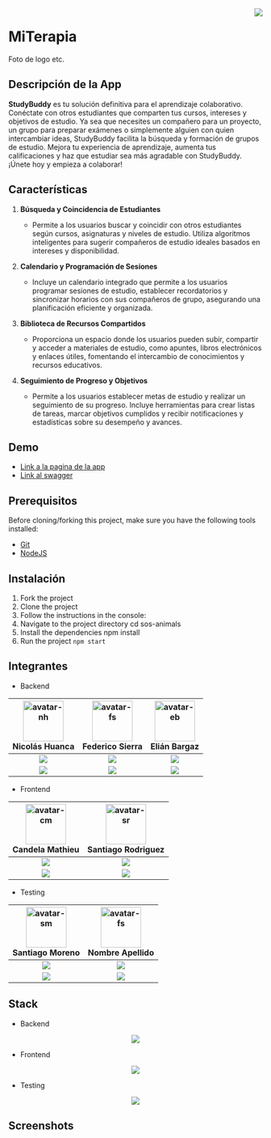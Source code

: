 <img align="right" src="https://visitor-badge.laobi.icu/badge?page_id=Elibar19.s15-19-t-java-react-personal" />


# MiTerapia

Foto de logo etc.


## Descripción de la App

__StudyBuddy__ es tu solución definitiva para el aprendizaje colaborativo.
Conéctate con otros estudiantes que comparten tus cursos, intereses y objetivos de estudio.
Ya sea que necesites un compañero para un proyecto, un grupo para preparar exámenes o
simplemente alguien con quien intercambiar ideas, StudyBuddy facilita la búsqueda y
formación de grupos de estudio. Mejora tu experiencia de aprendizaje, aumenta
tus calificaciones y haz que estudiar sea más agradable con StudyBuddy.
¡Únete hoy y empieza a colaborar!


## Características

1. **Búsqueda y Coincidencia de Estudiantes**
   - Permite a los usuarios buscar y coincidir con otros estudiantes según cursos, asignaturas y niveles de estudio. Utiliza algoritmos inteligentes para sugerir compañeros de estudio ideales basados en intereses y disponibilidad.

2. **Calendario y Programación de Sesiones**
   - Incluye un calendario integrado que permite a los usuarios programar sesiones de estudio, establecer recordatorios y sincronizar horarios con sus compañeros de grupo, asegurando una planificación eficiente y organizada.

3. **Biblioteca de Recursos Compartidos**
   - Proporciona un espacio donde los usuarios pueden subir, compartir y acceder a materiales de estudio, como apuntes, libros electrónicos y enlaces útiles, fomentando el intercambio de conocimientos y recursos educativos.

4. **Seguimiento de Progreso y Objetivos**
   - Permite a los usuarios establecer metas de estudio y realizar un seguimiento de su progreso. Incluye herramientas para crear listas de tareas, marcar objetivos cumplidos y recibir notificaciones y estadísticas sobre su desempeño y avances.


## Demo

- [Link a la pagina de la app](https://www.google.com)
- [Link al swagger](https://www.google.com)


## Prerequisitos

Before cloning/forking this project, make sure you have the following tools installed:

- [Git](https://git-scm.com/downloads "Git Download Page")
- [NodeJS](https://nodejs.org/en/download/ "NodeJs Download Page")


## Instalación

1. Fork the project
2. Clone the project
3. Follow the instructions in the console:
4. Navigate to the project directory cd sos-animals
5. Install the dependencies npm install
6. Run the project `npm start`


## Integrantes

- Backend

|                           <img src="https://avatars.githubusercontent.com/u/91564340?v=4" title="avatar-nh" width="80" height="80"><br/>Nicolás Huanca                           |                               <img src="https://avatars.githubusercontent.com/u/111662767?v=4" title="avatar-fs" width="80" height="80"><br/>Federico Sierra                                |                                 <img src="https://avatars.githubusercontent.com/u/122175106?v=4" title="avatar-eb" width="80" height="80"><br/>Elián Bargaz                                 |
|:--------------------------------------------------------------------------------------------------------------------------------------------------------------------------------:|:-------------------------------------------------------------------------------------------------------------------------------------------------------------------------------------------:|:-------------------------------------------------------------------------------------------------------------------------------------------------------------------------------------------:|
| <a href="https://www.linkedin.com/in/nicolas-huanca/"><img src="https://img.shields.io/badge/linkedin%20-%230077B5.svg?&style=for-the-badge&logo=linkedin&logoColor=white"/></a> | <a href="https://www.linkedin.com/in/federico-sierra-516030235/"><img src="https://img.shields.io/badge/linkedin%20-%230077B5.svg?&style=for-the-badge&logo=linkedin&logoColor=white"/></a> | <a href="https://www.linkedin.com/in/federico-sierra-516030235/"><img src="https://img.shields.io/badge/linkedin%20-%230077B5.svg?&style=for-the-badge&logo=linkedin&logoColor=white"/></a> | 
|          <a href="https://github.com/nicolas2289h/"><img src="https://img.shields.io/badge/github-%23121011.svg?&style=for-the-badge&logo=github&logoColor=white"/></a>          |                <a href="https://github.com/federicojsd"><img src="https://img.shields.io/badge/github-%23121011.svg?&style=for-the-badge&logo=github&logoColor=white"/></a>                 |                  <a href="https://github.com/Elibar19"><img src="https://img.shields.io/badge/github-%23121011.svg?&style=for-the-badge&logo=github&logoColor=white"/></a>                  |

- Frontend

|                                <img src="https://avatars.githubusercontent.com/u/84688354?v=4" title="avatar-cm" width="80" height="80"><br/>Candela Mathieu                                |                                <img src="https://avatars.githubusercontent.com/u/84882404?v=4" title="avatar-sr" width="80" height="80"><br/>Santiago Rodriguez                                |
|:-------------------------------------------------------------------------------------------------------------------------------------------------------------------------------------------:|:-------------------------------------------------------------------------------------------------------------------------------------------------------------------------------------------:|
| <a href="https://www.linkedin.com/in/federico-sierra-516030235/"><img src="https://img.shields.io/badge/linkedin%20-%230077B5.svg?&style=for-the-badge&logo=linkedin&logoColor=white"/></a> | <a href="https://www.linkedin.com/in/federico-sierra-516030235/"><img src="https://img.shields.io/badge/linkedin%20-%230077B5.svg?&style=for-the-badge&logo=linkedin&logoColor=white"/></a> |
|                  <a href="https://github.com/Psiquee"><img src="https://img.shields.io/badge/github-%23121011.svg?&style=for-the-badge&logo=github&logoColor=white"/></a>                   |                <a href="https://github.com/roiszs"><img src="https://img.shields.io/badge/github-%23121011.svg?&style=for-the-badge&logo=github&logoColor=white"/></a>                 |

- Testing

|                          <img src="https://avatars.githubusercontent.com/u/165205016?v=4" title="avatar-sm" width="80" height="80"><br/>Santiago Moreno                           |                               <img src="https://avatars.githubusercontent.com/u/111662767?v=4" title="avatar-fs" width="80" height="80"><br/>Nombre Apellido                                |
|:---------------------------------------------------------------------------------------------------------------------------------------------------------------------------------:|:-------------------------------------------------------------------------------------------------------------------------------------------------------------------------------------------:|
| <a href="https://www.linkedin.com/in/santiagoamoreno/"><img src="https://img.shields.io/badge/linkedin%20-%230077B5.svg?&style=for-the-badge&logo=linkedin&logoColor=white"/></a> | <a href="https://www.linkedin.com/in/federico-sierra-516030235/"><img src="https://img.shields.io/badge/linkedin%20-%230077B5.svg?&style=for-the-badge&logo=linkedin&logoColor=white"/></a> |
|         <a href="https://github.com/SantiagoMoreno98"><img src="https://img.shields.io/badge/github-%23121011.svg?&style=for-the-badge&logo=github&logoColor=white"/></a>         |                <a href="https://github.com/federicojsd"><img src="https://img.shields.io/badge/github-%23121011.svg?&style=for-the-badge&logo=github&logoColor=white"/></a>                 |


## Stack

- Backend
<div align="center">
    <img src="https://skillicons.dev/icons?i=react,css,vscode,github,figma,tailwind,git,r" /><br>
</div>

- Frontend
<div align="center">
    <img src="https://skillicons.dev/icons?i=nodejs,python,express,firebase,mongodb,c,java,nextjs,mysql,flask" /><br>
</div>

- Testing
<div align="center">
    <img src="https://skillicons.dev/icons?i=react,bootstrap,mui,html,css,vscode,github" /><br>
</div>


## Screenshots
